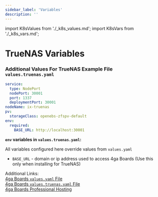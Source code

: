 ```yaml
---
sidebar_label: 'Variables'
description: ''
---
```

import K8sValues from './_k8s_values.md';
import K8sVars from './_k8s_vars.md';

# TrueNAS Variables

<K8sValues />

### Additional Values For TrueNAS Example File `values.truenas.yaml`
```yaml
service:
  type: NodePort
  nodePort: 30001
  port: 1337
  deploymentPort: 30001
nodeName: ix-truenas
pv:
  storageClass: openebs-zfspv-default
env:
  required:
    BASE_URL: http://localhost:30001
```

<K8sVars />

**`env` variables in `values.truenas.yaml`:**

All variables configured here override values from `values.yaml`

- `BASE_URL` - domain or ip address used to access 4ga Boards (Use this only when installing for TrueNAS)

Additional Links:\
[4ga Boards `values.yaml` File](https://github.com/RARgames/4gaBoards/blob/main/helm-chart/values.yaml)\
[4ga Boards `values.truenas.yaml` File](https://github.com/RARgames/4gaBoards/blob/main/helm-chart/values.truenas.yaml)\
[4ga Boards Professional Hosting](./4gaboards)